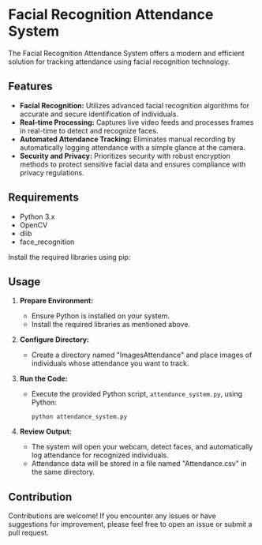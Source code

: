 # Facial Recognition Attendance System

The Facial Recognition Attendance System offers a modern and efficient solution for tracking attendance using facial recognition technology.

## Features

- **Facial Recognition:** Utilizes advanced facial recognition algorithms for accurate and secure identification of individuals.
- **Real-time Processing:** Captures live video feeds and processes frames in real-time to detect and recognize faces.
- **Automated Attendance Tracking:** Eliminates manual recording by automatically logging attendance with a simple glance at the camera.
- **Security and Privacy:** Prioritizes security with robust encryption methods to protect sensitive facial data and ensures compliance with privacy regulations.

## Requirements

- Python 3.x
- OpenCV
- dlib
- face_recognition

Install the required libraries using pip:

## Usage

1. **Prepare Environment:**
   - Ensure Python is installed on your system.
   - Install the required libraries as mentioned above.

2. **Configure Directory:**
   - Create a directory named "ImagesAttendance" and place images of individuals whose attendance you want to track.

3. **Run the Code:**
   - Execute the provided Python script, `attendance_system.py`, using Python:
     ```
     python attendance_system.py
     ```

4. **Review Output:**
   - The system will open your webcam, detect faces, and automatically log attendance for recognized individuals.
   - Attendance data will be stored in a file named "Attendance.csv" in the same directory.

## Contribution

Contributions are welcome! If you encounter any issues or have suggestions for improvement, please feel free to open an issue or submit a pull request.
